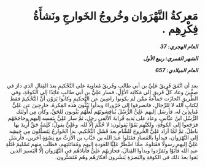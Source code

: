 <h1 dir="rtl">مَعركةُ النَّهْرَوان وخُروجُ الخَوارجِ ونَشأَةُ فِكْرِهِم .</h1>

<h5 dir="rtl">العام الهجري:  37

الشهر القمري: ربيع الأول

العام الميلادي: 657</h5>

<p dir="rtl">بعد أن اتَّفَقَ فَريقُ عَلِيِّ بن أبي طالبٍ وفَريقُ مُعاويةَ على التَّحْكيمِ بعدَ القِتالِ الذي دارَ في صِفِّينَ وعاد كلُّ فَريقٍ إلى مَكانِه الأوَّلِ، فسار علِيُّ بن أبي طالبٍ عائِدًا إلى الكوفَةِ، وفي الطَّريقِ انْحازَت جَماعةٌ ممَّن لم يكونوا راضِينَ عن التَّحكيمِ وكانوا يَرَوْن أنَّ التَّحْكيمَ فقط لِكتابِ الله لا للرِّجالِ، فانصرفوا إلى حَرُوراءَ وبدأوا يَبُثُّون هذه الفِكرةَ، خارِجِينَ عن عَلِيٍّ مُنابِذِينَ له، فأرسَل إليهم عَلِيٌّ الرُّسُلَ يُناقِشونَهُم لَعلَّهُم يَثُوبون للحَقِّ، وكان مِن أولئك الرُّسُلِ ابنُ عبَّاسٍ، وعاد على يَديهِ قُرابةَ الألفي رجلٍ، ثمَّ سار عَلِيٌّ بِنَفسِه إليهم وحاجَجَهُم فرَجَعوا إلى الكوفةِ، ولكنَّهم بَقَوْا يَقولون: لا حُكْمَ إلَّا لله. وعَلِيٌّ يقولُ: كَلِمَةُ حَقِّ أُرِيدَ بها باطلٌ. ثمَّ لمَّا أراد عَلِيٌّ الخُروجَ للشَّامِ بعدَ فَشَلِ التَّحْكيم، بدأ الخَوارجُ يَتَسلَّلون مِن جَيشِه إلى النَّهْرَوان، فبدأوا بالفَسادِ فقَتَلوا عبدَ الله بن خَبَّابِ بن الأَرَتِّ مع نِسْوَةٍ آخَرين، فأرسَل عَلِيٌّ إليهم رسولًا فقَتلوهُ، ممَّا اضْطَرَّ عَلِيًّا للعَودةِ إليهم ومُقاتَلتِهم، فطلَب منهم تَسْليمَ قَتَلَةِ عبدِ الله فأَبَوْا وتَمَرَّدوا وبدأوا القِتالَ، فحارَبهُم عَلِيٌّ فأبادَهُم في النَّهْرَوان إلَّا اليَسيرَ الذين بَقوا بعدَ ذلك في الكوفةِ والبَصرَةِ يَنشُرون أفكارَهُم وهُم مُتَسَتِّرون.</p></br>
